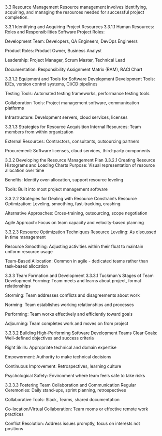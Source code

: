 3.3 Resource Management
Resource management involves identifying, acquiring, and managing the resources needed for successful project completion.

3.3.1 Identifying and Acquiring Project Resources
3.3.1.1 Human Resources: Roles and Responsibilities
Software Project Roles:

Development Team: Developers, QA Engineers, DevOps Engineers

Product Roles: Product Owner, Business Analyst

Leadership: Project Manager, Scrum Master, Technical Lead

Documentation: Responsibility Assignment Matrix (RAM), RACI Chart

3.3.1.2 Equipment and Tools for Software Development
Development Tools: IDEs, version control systems, CI/CD pipelines

Testing Tools: Automated testing frameworks, performance testing tools

Collaboration Tools: Project management software, communication platforms

Infrastructure: Development servers, cloud services, licenses

3.3.1.3 Strategies for Resource Acquisition
Internal Resources: Team members from within organization

External Resources: Contractors, consultants, outsourcing partners

Procurement: Software licenses, cloud services, third-party components

3.3.2 Developing the Resource Management Plan
3.3.2.1 Creating Resource Histograms and Loading Charts
Purpose: Visual representation of resource allocation over time

Benefits: Identify over-allocation, support resource leveling

Tools: Built into most project management software

3.3.2.2 Strategies for Dealing with Resource Constraints
Resource Optimization: Leveling, smoothing, fast-tracking, crashing

Alternative Approaches: Cross-training, outsourcing, scope negotiation

Agile Approach: Focus on team capacity and velocity-based planning

3.3.2.3 Resource Optimization Techniques
Resource Leveling: As discussed in time management

Resource Smoothing: Adjusting activities within their float to maintain uniform resource usage

Team-Based Allocation: Common in agile - dedicated teams rather than task-based allocation

3.3.3 Team Formation and Development
3.3.3.1 Tuckman's Stages of Team Development
Forming: Team meets and learns about project, formal relationships

Storming: Team addresses conflicts and disagreements about work

Norming: Team establishes working relationships and processes

Performing: Team works effectively and efficiently toward goals

Adjourning: Team completes work and moves on from project

3.3.3.2 Building High-Performing Software Development Teams
Clear Goals: Well-defined objectives and success criteria

Right Skills: Appropriate technical and domain expertise

Empowerment: Authority to make technical decisions

Continuous Improvement: Retrospectives, learning culture

Psychological Safety: Environment where team feels safe to take risks

3.3.3.3 Fostering Team Collaboration and Communication
Regular Ceremonies: Daily stand-ups, sprint planning, retrospectives

Collaborative Tools: Slack, Teams, shared documentation

Co-location/Virtual Collaboration: Team rooms or effective remote work practices

Conflict Resolution: Address issues promptly, focus on interests not positions
